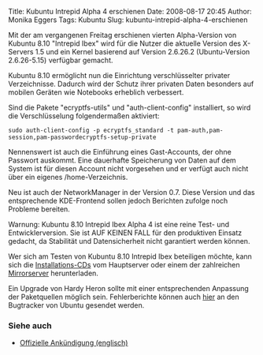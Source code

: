 Title: Kubuntu Intrepid Alpha 4 erschienen
Date: 2008-08-17 20:45
Author: Monika Eggers
Tags: Kubuntu
Slug: kubuntu-intrepid-alpha-4-erschienen

Mit der am vergangenen Freitag erschienen vierten Alpha-Version von
Kubuntu 8.10 "Intrepid Ibex" wird für die Nutzer die aktuelle Version
des X-Servers 1.5 und ein Kernel basierend auf Version 2.6.26.2
(Ubuntu-Version 2.6.26-5.15) verfügbar gemacht.


Kubuntu 8.10 ermöglicht nun die Einrichtung verschlüsselter privater
Verzeichnisse. Dadurch wird der Schutz ihrer privaten Daten besonders
auf mobilen Geräten wie Notebooks erheblich verbessert.


<!--break--><!--break-->

Sind die Pakete "ecryptfs-utils" und "auth-client-config" installiert,
so wird die Verschlüsselung folgendermaßen aktiviert:


    sudo auth-client-config -p ecryptfs_standard -t pam-auth,pam-session,pam-passwordecryptfs-setup-private

Nennenswert ist auch die Einführung eines Gast-Accounts, der ohne
Passwort auskommt. Eine dauerhafte Speicherung von Daten auf dem System
ist für diesen Account nicht vorgesehen und er verfügt auch nicht über
ein eigenes /home-Verzeichnis.


Neu ist auch der NetworkManager in der Version 0.7. Diese Version und
das entsprechende KDE-Frontend sollen jedoch Berichten zufolge noch
Probleme bereiten.


Warnung: Kubuntu 8.10 Intrepid Ibex Alpha 4 ist eine reine Test- und
Entwicklerversion. Sie ist AUF KEINEN FALL für den produktiven Einsatz
gedacht, da Stabilität und Datensicherheit nicht garantiert werden
können.


Wer sich am Testen von Kubuntu 8.10 Intrepid Ibex beteiligen möchte,
kann sich die
[Installations-CDs](http://cdimage.ubuntu.com/kubuntu/releases/intrepid/alpha-4/ "http://cdimage.ubuntu.com/kubuntu/releases/intrepid/alpha-4/")
vom Hauptserver oder einem der zahlreichen
[Mirrorserver](http://wiki.ubuntu.com/Mirrors "http://wiki.ubuntu.com/Mirrors")
herunterladen.


Ein Upgrade von Hardy Heron sollte mit einer entsprechenden Anpassung
der Paketquellen möglich sein. Fehlerberichte können auch
[hier](https://bugs.launchpad.net/ubuntu "https://bugs.launchpad.net/ubuntu")
an den Bugtracker von Ubuntu gesendet werden.


### Siehe auch


-   [Offizielle Ankündigung
    (englisch)](https://lists.ubuntu.com/archives/ubuntu-devel-announce/2008-August/000470.html "https://lists.ubuntu.com/archives/ubuntu-devel-announce/2008-August/000470.html")
    
    



